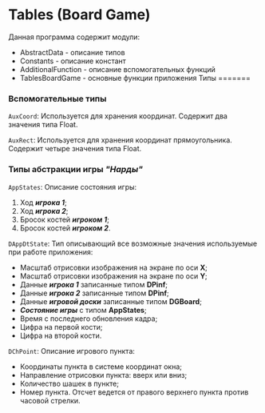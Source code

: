 # Tables (Board Game)
Данная программа содержит модули:
- AbstractData - описание типов 
- Constants - описание констант
- AdditionalFunction  - описание вспомогательных функций
- TablesBoardGame - основные функции приложения
Типы
=======
### Вспомогательные типы


`AuxCoord`: Используется для хранения координат.
Содержит два значения типа Float.

`AuxRect`: Используется для хранения координат прямоугольника.
Содержит четыре значения типа Float.

### Типы абстракции игры ***"Нарды"***
`AppStates`: Описание состояния игры:
1. Ход ***игрока 1***;
2. Ход ***игрока 2***;
3. Бросок костей ***игроком 1***;
4. Бросок костей ***игроком 2***.

`DAppDtState`: Тип описывающий все возможные значения используемые при работе приложения:
- Масштаб отрисовки изображения на экране по оси **X**;
- Масштаб отрисовки изображения на экране по оси **Y**;
- Данные ***игрока 1*** записанные типом **DPinf**;
- Данные ***игрока 2*** записанные типом **DPinf**;
- Данные ***игровой доски*** записанные типом **DGBoard**;
- ***Состояние игры*** с типом **AppStates**;
- Время с последнего обновления кадра;
- Цифра на первой кости;
- Цифра на второй кости.

`DChPoint`: Описание игрового пункта:    
- Координаты пункта в системе координат окна;
- Направление отрисовки пункта: вверх или вниз;
- Количество шашек в пункте;
- Номер пункта. Отсчет ведется от правого верхнего пункта против часовой стрелки.
